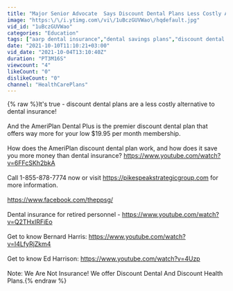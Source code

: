 ```yaml
---
title: "Major Senior Advocate  Says Discount Dental Plans Less Costly Alternative To Dental Insurance"
image: "https:\/\/i.ytimg.com\/vi\/1uBczGUVWao\/hqdefault.jpg"
vid_id: "1uBczGUVWao"
categories: "Education"
tags: ["aarp dental insurance","dental savings plans","discount dental plan"]
date: "2021-10-10T11:10:21+03:00"
vid_date: "2021-10-04T13:10:40Z"
duration: "PT3M16S"
viewcount: "4"
likeCount: "0"
dislikeCount: "0"
channel: "HealthCarePlans"
---
```

{% raw %}It's true - discount dental plans are a less costly alternative to dental insurance!<br /><br />And the AmeriPlan Dental Plus is the premier discount dental plan that offers way more for your low $19.95 per month membership.<br /><br />How does the AmeriPlan discount dental plan work, and how does it save you more money than dental insurance? <a rel="nofollow" target="blank" href="https://www.youtube.com/watch?v=6FFcSKh2bkA">https://www.youtube.com/watch?v=6FFcSKh2bkA</a><br /><br />Call 1-855-878-7774 now or visit <a rel="nofollow" target="blank" href="https://pikespeakstrategicgroup.com">https://pikespeakstrategicgroup.com</a> for more information.<br /><br /><a rel="nofollow" target="blank" href="https://www.facebook.com/theppsg/">https://www.facebook.com/theppsg/</a><br /><br />Dental insurance for retired personnel - <a rel="nofollow" target="blank" href="https://www.youtube.com/watch?v=Q2THxIRFiEo">https://www.youtube.com/watch?v=Q2THxIRFiEo</a><br /><br />Get to know Bernard Harris: <a rel="nofollow" target="blank" href="https://www.youtube.com/watch?v=I4LfyRjZkm4">https://www.youtube.com/watch?v=I4LfyRjZkm4</a><br /><br />Get to know Ed Harrison: <a rel="nofollow" target="blank" href="https://www.youtube.com/watch?v=4Uzp">https://www.youtube.com/watch?v=4Uzp</a><br /><br />Note: We Are Not Insurance! We offer Discount Dental And Discount Health Plans.{% endraw %}
